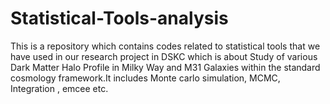 # Statistical-Tools-analysis
This is a repository which contains codes related to statistical tools that we have used in our research project in DSKC which is about Study of various Dark Matter Halo Profile in Milky Way and M31 Galaxies within the standard cosmology framework.It includes Monte carlo simulation, MCMC, Integration , emcee etc.
